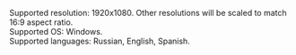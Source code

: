 Supported resolution: 1920x1080. Other resolutions will be scaled to match 16:9 aspect ratio.<br/>
Supported OS: Windows.<br/>
Supported languages: Russian, English, Spanish.
